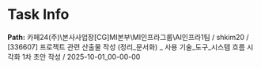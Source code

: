 # Task Info

**Path:** 카페24(주)\본사사업장\[CG]MI본부\MI인프라그룹\AI인프라1팀 / shkim20 / [336607] 프로젝트 관련 산출물 작성 (정리_문서화) _ 사용 기술_도구_시스템 흐름 시각화 1차 초안 작성 / 2025-10-01_00-00-00

